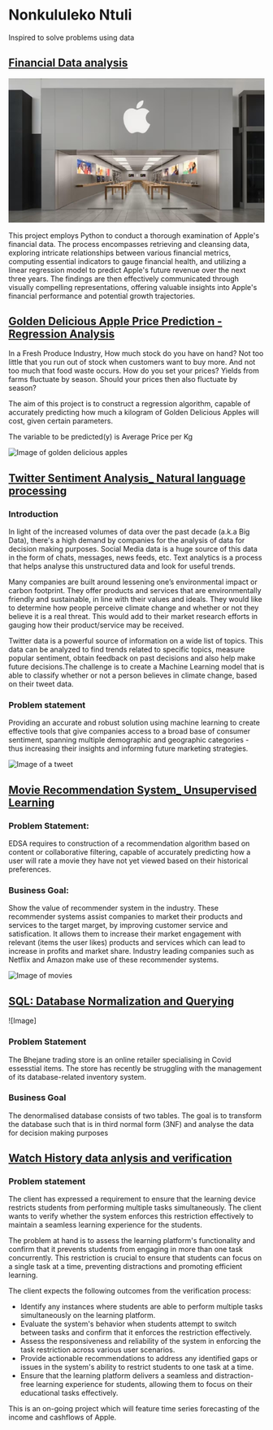 # Nonkululeko Ntuli


Inspired to solve problems using data

## [Financial Data analysis](https://github.com/Nono-byte/Financial-Data-Analysis)

![Image of Apple](https://github.com/Nono-byte/Nonkululeko_Portfolio/blob/833e4bc69309ee6b5976c09caa12847dd0d117bd/Images/Apple.png)


This project employs Python to conduct a thorough examination of Apple's financial data. The process encompasses retrieving and cleansing data, exploring intricate relationships between various financial metrics, computing essential indicators to gauge financial health, and utilizing a linear regression model to predict Apple's future revenue over the next three years. The findings are then effectively communicated through visually compelling representations, offering valuable insights into Apple's financial performance and potential growth trajectories.


## [Golden Delicious Apple Price Prediction - Regression Analysis](https://github.com/Nono-byte/Apple_Price_Prediction_Regression)
In a Fresh Produce Industry, How much stock do you have on hand? Not too little that you run out of stock when customers want to buy more. And not too much that food waste occurs. How do you set your prices? Yields from farms fluctuate by season. Should your prices then also fluctuate by season?

The aim of this project is to construct a regression algorithm, capable of accurately predicting how much a kilogram of Golden Delicious Apples will cost, given certain parameters.

The variable to be predicted(y) is Average Price per Kg

![Image of golden delicious apples](https://github.com/Nono-byte/Nonkululeko_Portfolio2/blob/main/Images/Golden%20delicious%20apple2.jpg)


## [Twitter Sentiment Analysis_ Natural language processing](https://github.com/Nono-byte/Classification_AE1_Twitter_Sentiment_Analysis)

### Introduction
In light of the increased volumes of data over the past decade (a.k.a Big Data), there's a high demand by companies for the analysis of data for decision making purposes. Social Media data is a huge source of this data in the form of chats, messages, news feeds, etc. Text analytics is a process that helps analyse this unstructured data and look for useful trends.

Many companies are built around lessening one’s environmental impact or carbon footprint. They offer products and services that are environmentally friendly and sustainable, in line with their values and ideals. They would like to determine how people perceive climate change and whether or not they believe it is a real threat. This would add to their market research efforts in gauging how their product/service may be received.

Twitter data is a powerful source of information on a wide list of topics. This data can be analyzed to find trends related to specific topics, measure popular sentiment, obtain feedback on past decisions and also help make future decisions.The challenge is to create a Machine Learning model that is able to classify whether or not a person believes in climate change, based on their tweet data.

### Problem statement
Providing an accurate and robust solution using machine learning to create effective tools that give companies access to a broad base of consumer sentiment, spanning multiple demographic and geographic categories - thus increasing their insights and informing future marketing strategies.

![Image of a tweet](https://github.com/Nono-byte/Nonkululeko_Portfolio2/blob/main/Images/twitter%20sentiment%20analysis.jpg)

## [Movie Recommendation System_ Unsupervised Learning](https://github.com/Nono-byte/Moive_Recommender_System_Unsupervised_Learning)

### Problem Statement:
EDSA requires to construction of a recommendation algorithm based on content or collaborative filtering, capable of accurately predicting how a user will rate a movie they have not yet viewed based on their historical preferences.

### Business Goal:
Show the value of recommender system in the industry. These recommender systems assist companies to market their products and services to the target marget, by improving customer service and satisfication. It allows them to increase their market engagement with relevant (items the user likes) products and services which can lead to increase in profits and market share. Industry leading companies such as Netflix and Amazon make use of these recommender systems.

![Image of movies](https://github.com/Nono-byte/Nonkululeko_Portfolio2/blob/main/Images/movies.jpg)

## [SQL: Database Normalization and Querying](https://github.com/Nono-byte/SQL-project)

![Image]

### Problem Statement
The Bhejane trading store is an online retailer specialising in Covid essesstial items. The store has recently be struggling with the management of its database-related inventory system.

### Business Goal
The denormalised database consists of two tables. The goal is to transform the database such that is in third normal form (3NF) and analyse the data for decision making purposes

## [Watch History data anlysis and verification](https://github.com/Nono-byte/Watch-History-Verification)

### Problem statement
The client has expressed a requirement to ensure that the learning device restricts students from performing multiple tasks simultaneously. The client wants to verify whether the system enforces this restriction effectively to maintain a seamless learning experience for the students.

The problem at hand is to assess the learning platform's functionality and confirm that it prevents students from engaging in more than one task concurrently. This restriction is crucial to ensure that students can focus on a single task at a time, preventing distractions and promoting efficient learning.

The client expects the following outcomes from the verification process:

- Identify any instances where students are able to perform multiple tasks simultaneously on the learning platform.
- Evaluate the system's behavior when students attempt to switch between tasks and confirm that it enforces the restriction effectively.
- Assess the responsiveness and reliability of the system in enforcing the task restriction across various user scenarios.
- Provide actionable recommendations to address any identified gaps or issues in the system's ability to restrict students to one task at a time.
- Ensure that the learning platform delivers a seamless and distraction-free learning experience for students, allowing them to focus on their educational tasks effectively.



This is an on-going project which will feature time series forecasting of the income and cashflows of Apple. 




